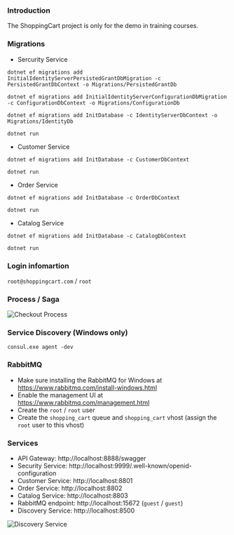### Introduction

The ShoppingCart project is only for the demo in training courses.

### Migrations

- Sercurity Service

`dotnet ef migrations add InitialIdentityServerPersistedGrantDbMigration -c PersistedGrantDbContext -o Migrations/PersistedGrantDb`

`dotnet ef migrations add InitialIdentityServerConfigurationDbMigration -c ConfigurationDbContext -o Migrations/ConfigurationDb`

`dotnet ef migrations add InitDatabase -c IdentityServerDbContext -o Migrations/IdentityDb`

`dotnet run`

- Customer Service

`dotnet ef migrations add InitDatabase -c CustomerDbContext`

`dotnet run`

- Order Service

`dotnet ef migrations add InitDatabase -c OrderDbContext`

`dotnet run`

- Catalog Service

`dotnet ef migrations add InitDatabase -c CatalogDbContext`

`dotnet run`

### Login infomartion

`root@shoppingcart.com` / `root`

### Process / Saga

![Checkout Process](https://github.com/thangchung/ShoppingCartDemo/blob/master/docs/CheckoutProcess.png)

### Service Discovery (Windows only)

`consul.exe agent -dev`

### RabbitMQ

- Make sure installing the RabbitMQ for Windows at https://www.rabbitmq.com/install-windows.html
- Enable the management UI at https://www.rabbitmq.com/management.html
- Create the `root` / `root` user
- Create the `shopping_cart` queue and `shopping_cart` vhost (assign the `root` user to this vhost)

### Services

- API Gateway: http://localhost:8888/swagger
- Security Service: http://localhost:9999/.well-known/openid-configuration
- Customer Service: http://localhost:8801
- Order Service: http://localhost:8802
- Catalog Service: http://localhost:8803
- RabbitMQ endpoint: http://localhost:15672 (`guest` / `guest`)
- Discovery Service: http://localhost:8500

![Discovery Service](https://github.com/thangchung/ShoppingCartDemo/blob/master/docs/ServiceDiscovery.png)

